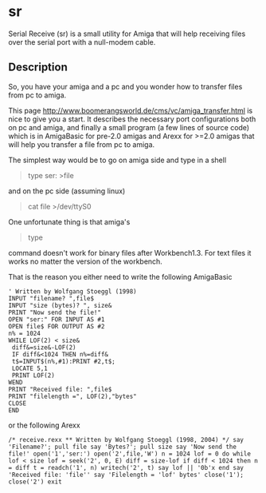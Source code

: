 # sr
Serial Receive (sr) is a small utility for Amiga that will help receiving files over the serial port with a null-modem cable.

## Description ##

 
So, you have your amiga and a pc and you wonder how to transfer files from pc to amiga.


This page <http://www.boomerangsworld.de/cms/vc/amiga_transfer.html> is nice to give you a start.
It describes the necessary port configurations both on pc and amiga, and finally a small program (a few lines of source code) which is in AmigaBasic for pre-2.0 amigas and Arexx for >=2.0 amigas that will help you transfer a file from pc to amiga.

The simplest way would be to go on amiga side and type in a shell

> type ser: >file

and on the pc side (assuming linux) 

> cat file >/dev/ttyS0

One unfortunate thing is that amiga's

> type

command doesn't work for binary files after Workbench1.3.  For text files it works no matter the version of the workbench.

That is the reason you either need to write the following AmigaBasic
```AmigaBasic
' Written by Wolfgang Stoeggl (1998)
INPUT "filename? ",file$
INPUT "size (bytes)? ", size&
PRINT "Now send the file!"
OPEN "ser:" FOR INPUT AS #1
OPEN file$ FOR OUTPUT AS #2
n% = 1024
WHILE LOF(2) < size&
 diff&=size&-LOF(2)
 IF diff&<1024 THEN n%=diff& 
 t$=INPUT$(n%,#1):PRINT #2,t$; 
 LOCATE 5,1
 PRINT LOF(2)
WEND
PRINT "Received file: ",file$
PRINT "filelength =", LOF(2),"bytes"   
CLOSE
END
```
or the following Arexx

`/* receive.rexx
** Written by Wolfgang Stoeggl (1998, 2004) */
say 'Filename?'; pull file
say 'Bytes?'; pull size
say 'Now send the file!'
open('1','ser:')
open('2',file,'W')
n = 1024
lof = 0
do while lof < size
 lof = seek('2', 0, E)
 diff = size-lof
 if diff < 1024 then n = diff
 t = readch('1', n)
 writech('2', t)
 say lof || '0b'x
end
say 'Received file: 'file''
say 'Filelength = 'lof' bytes'
close('1'); close('2')
exit`

